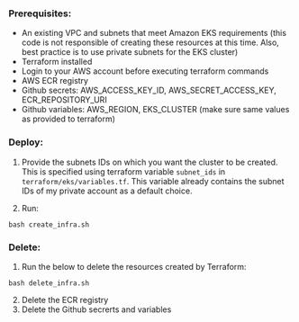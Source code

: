 ### Prerequisites:
- An existing VPC and subnets that meet Amazon EKS requirements
  (this code is not responsible of creating these resources at this time. Also, best practice is to use private subnets for the EKS cluster)
- Terraform installed
- Login to your AWS account before executing terraform commands
- AWS ECR registry
- Github secrets: AWS_ACCESS_KEY_ID, AWS_SECRET_ACCESS_KEY, ECR_REPOSITORY_URI
- Github variables: AWS_REGION, EKS_CLUSTER (make sure same values as provided to terraform)

### Deploy:

1) Provide the subnets IDs on which you want the cluster to be created.
This is specified using terraform variable `subnet_ids` in `terraform/eks/variables.tf`.
This variable already contains the subnet IDs of my private account as a default choice.

2) Run:
```
bash create_infra.sh
```

### Delete:
1) Run the below to delete the resources created by Terraform:
```
bash delete_infra.sh
```
2) Delete the ECR registry
3) Delete the Github secrerts and variables 